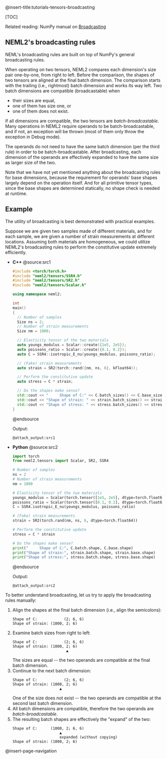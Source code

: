 @insert-title:tutorials-tensors-broadcasting

[TOC]

Related reading: NumPy manual on [Broadcasting](https://numpy.org/doc/stable/user/basics.broadcasting.html)

## NEML2's broadcasting rules

NEML's broadcasting rules are built on top of NumPy's general broadcasting rules.

When operating on two tensors, NEML2 compares each dimension's size pair one-by-one, from right to left. Before the comparison, the shapes of two tensors are aligned at the final batch dimension. The comparison starts with the trailing (i.e., rightmost) batch dimension and works its way left. Two batch dimensions are compatible (broadcastable) when
- their sizes are equal,
- one of them has size one, or
- one of them does not exist.

If all dimensions are compatible, the two tensors are *batch-broadcastable*. Many operations in NEML2 require operands to be batch-broadcastable, and if not, an exception will be thrown (most of them only throw the exception in Debug mode).

The operands do not need to have the same batch dimension (per the third rule) in order to be batch-broadcastable. After broadcasting, each dimension of the operands are effectively expanded to have the same size as larger size of the two.

Note that we have not yet mentioned anything about the broadcasting rules for base dimensions, because the requirement for operands' base shapes largely depend on the operation itself. And for all primitive tensor types, since the base shapes are determined statically, no shape check is needed at runtime.

## Example

The utility of broadcasting is best demonstrated with practical examples.

Suppose we are given two samples made of different materials, and for each sample, we are given a number of strain measurements at different locations. Assuming both materials are homogeneous, we could utilize NEML2's broadcasting rules to perform the constitutive update extremely efficiently.

<div class="tabbed">

- <b class="tab-title">C++</b>
  @source:src1
  ```cpp
  #include <torch/torch.h>
  #include "neml2/tensors/SSR4.h"
  #include "neml2/tensors/SR2.h"
  #include "neml2/tensors/Scalar.h"

  using namespace neml2;

  int
  main()
  {
    // Number of samples
    Size ns = 2;
    // Number of strain measurements
    Size nm = 1000;

    // Elasticity tensor of the two materials
    auto youngs_modulus = Scalar::create({1e5, 2e5});
    auto poissons_ratio = Scalar::create({0.1, 0.2});
    auto C = SSR4::isotropic_E_nu(youngs_modulus, poissons_ratio);

    // (Fake) strain measurements
    auto strain = SR2(torch::rand({nm, ns, 6}, kFloat64));

    // Perform the constitutive update
    auto stress = C * strain;

    // Do the shapes make sense?
    std::cout << "     Shape of C:" << C.batch_sizes() << C.base_sizes() << std::endl;
    std::cout << "Shape of strain: " << strain.batch_sizes() << strain.base_sizes() << std::endl;
    std::cout << "Shape of stress: " << stress.batch_sizes() << stress.base_sizes() << std::endl;
  }
  ```
  @endsource

  Output:
  ```
  @attach_output:src1
  ```
- <b class="tab-title">Python</b>
  @source:src2
  ```python
  import torch
  from neml2.tensors import Scalar, SR2, SSR4

  # Number of samples
  ns = 2
  # Number of strain measurements
  nm = 1000

  # Elasticity tensor of the two materials
  youngs_modulus = Scalar(torch.tensor([1e5, 2e5], dtype=torch.float64))
  poissons_ratio = Scalar(torch.tensor([0.1, 0.2], dtype=torch.float64))
  C = SSR4.isotropic_E_nu(youngs_modulus, poissons_ratio)

  # (Fake) strain measurements
  strain = SR2(torch.rand(nm, ns, 6, dtype=torch.float64))

  # Perform the constitutive update
  stress = C * strain

  # Do the shapes make sense?
  print("     Shape of C:", C.batch.shape, C.base.shape)
  print("Shape of strain:", strain.batch.shape, strain.base.shape)
  print("Shape of stress:", stress.batch.shape, stress.base.shape)
  ```
  @endsource

  Output:
  ```
  @attach_output:src2
  ```

</div>

To better understand broadcasting, let us try to apply the broadcasting rules manually:
1. Align the shapes at the final batch dimension (i.e., align the semicolons):
   ```
   Shape of C:            (2; 6, 6)
   Shape of strain: (1000, 2; 6)
   ```
2. Examine batch sizes from right to left:
   ```
   Shape of C:            (2; 6, 6)
   Shape of strain: (1000, 2; 6)
                           ▲
   ```
   The sizes are equal -- the two operands are compatible at the final batch dimension.
3. Continue to the next batch dimension:
   ```
   Shape of C:            (2; 6, 6)
   Shape of strain: (1000, 2; 6)
                        ▲
   ```
   One of the size does not exist -- the two operands are compatible at the second last batch dimension.
4. All batch dimensions are compatible, therefore the two operands are *batch-broadcastable*.
5. The resulting batch shapes are effectively the "expand" of the two:
   ```
   Shape of C:      (1000, 2; 6, 6)
                        ▲
                        expanded (without copying)
   Shape of strain: (1000, 2; 6)
   ```

@insert-page-navigation
